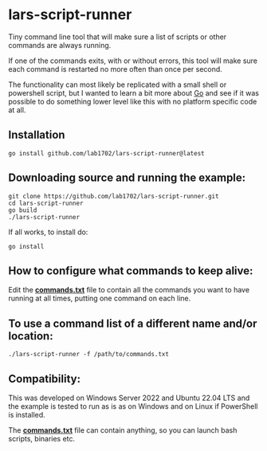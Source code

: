 # lars-script-runner

Tiny command line tool that will make sure a list of scripts or other commands are always running.

If one of the commands exits, with or without errors, this tool will make sure each command is restarted no more often than once per second.

The functionality can most likely be replicated with a small shell or powershell script,
but I wanted to learn a bit more about [Go](https://go.dev/) and see if it was possible to do something lower level like this with
no platform specific code at all.

## Installation

    go install github.com/lab1702/lars-script-runner@latest

## Downloading source and running the example:

    git clone https://github.com/lab1702/lars-script-runner.git
    cd lars-script-runner
    go build
    ./lars-script-runner

If all works, to install do:

    go install

## How to configure what commands to keep alive:

Edit the **[commands.txt](commands.txt)** file to contain all the commands you want to have running at all times, putting one command on each line.

## To use a command list of a different name and/or location:

    ./lars-script-runner -f /path/to/commands.txt

## Compatibility:

This was developed on Windows Server 2022 and Ubuntu 22.04 LTS and the example is tested to run as is as on Windows and on Linux if PowerShell is installed.

The **[commands.txt](commands.txt)** file can contain anything, so you can launch bash scripts, binaries etc.
